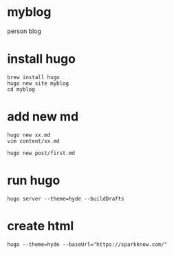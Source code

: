 # myblog
person blog

# install hugo
```
brew install hugo
hugo new site myblog
cd myblog
```

# add new md
```
hugo new xx.md
vim content/xx.md

hugo new post/first.md
```

# run hugo
```
hugo server --theme=hyde --buildDrafts
```

# create html
```
hugo --theme=hyde --baseUrl="https://sparkknow.com/"
```
